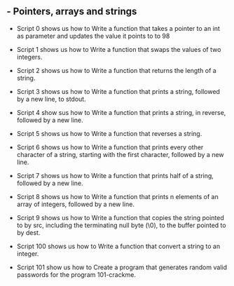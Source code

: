 ## - Pointers, arrays and strings

* Script 0 shows us how to Write a function that takes a pointer to an int as parameter and updates the value it points to to 98

* Script 1 shows us how to Write a function that swaps the values of two integers.

* Script 2 shows us how to Write a function that returns the length of a string.

* Script 3 shows us how to Write a function that prints a string, followed by a new line, to stdout.

* Script 4 show sus how to Write a function that prints a string, in reverse, followed by a new line.

* Script 5 shows us how to Write a function that reverses a string.

* Script 6 shows us how to Write a function that prints every other character of a string, starting with the first character, followed by a new line.

* Script 7 shows us how to Write a function that prints half of a string, followed by a new line.

* Script 8 shows us how to Write a function that prints n elements of an array of integers, followed by a new line.

* Script 9 shows us how to Write a function that copies the string pointed to by src, including the terminating null byte (\0), to the buffer pointed to by dest.

* Script 100 shows us how to Write a function that convert a string to an integer.

* Script 101 show us how to Create a program that generates random valid passwords for the program 101-crackme.
